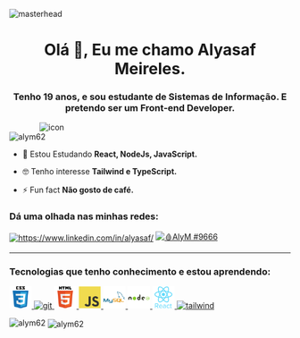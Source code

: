 ![masterhead](https://i0.wp.com/brasap.com.br/wp-content/uploads/2021/03/javascript.gif?fit=980%2C429&ssl=1)

<h1 align="center">Olá 👋, Eu me chamo Alyasaf Meireles.</h1>
<h3 align="center">Tenho 19 anos, e sou estudante de Sistemas de Informação. E pretendo ser um Front-end Developer.</h3>
<img align="right" alt="icon" width="450" src="https://gifdb.com/images/high/cartoon-character-louise-belcher-coding-is-fun-ctmkcciuc1gyxos2.gif">

<p align="left"> <img src="https://komarev.com/ghpvc/?username=alym62&label=Profile%20views&color=0e75b6&style=flat" alt="alym62"/> </p>

- 🌱 Estou Estudando **React, NodeJs, JavaScript.**

- 🤓 Tenho interesse **Tailwind e TypeScript.**

- ⚡ Fun fact **Não gosto de café.**

<h3 align="left">Dá uma olhada nas minhas redes:</h3>
<p align="left">
<a href="https://linkedin.com/in/https://www.linkedin.com/in/alyasaf/" target="blank"><img align="center" src="https://raw.githubusercontent.com/rahuldkjain/github-profile-readme-generator/master/src/images/icons/Social/linked-in-alt.svg" alt="https://www.linkedin.com/in/alyasaf/" height="30" width="40" /></a>
<a href="https://discord.gg/🩸AlyM #9666" target="blank"><img align="center" src="https://raw.githubusercontent.com/rahuldkjain/github-profile-readme-generator/master/src/images/icons/Social/discord.svg" alt="🩸AlyM #9666" height="30" width="40" /></a>
</p>

<hr style="margin-top: 10px;" size="1">
<h3 align="left">Tecnologias que tenho conhecimento e estou aprendendo:</h3>
<p align="left"> <a href="https://www.w3schools.com/css/" target="_blank" rel="noreferrer"> <img src="https://raw.githubusercontent.com/devicons/devicon/master/icons/css3/css3-original-wordmark.svg" alt="css3" width="40" height="40"/> </a> <a href="https://git-scm.com/" target="_blank" rel="noreferrer"> <img src="https://www.vectorlogo.zone/logos/git-scm/git-scm-icon.svg" alt="git" width="40" height="40"/> </a> <a href="https://www.w3.org/html/" target="_blank" rel="noreferrer"> <img src="https://raw.githubusercontent.com/devicons/devicon/master/icons/html5/html5-original-wordmark.svg" alt="html5" width="40" height="40"/> </a> <a href="https://developer.mozilla.org/en-US/docs/Web/JavaScript" target="_blank" rel="noreferrer"> <img src="https://raw.githubusercontent.com/devicons/devicon/master/icons/javascript/javascript-original.svg" alt="javascript" width="40" height="40"/> </a> <a href="https://www.mysql.com/" target="_blank" rel="noreferrer"> <img src="https://raw.githubusercontent.com/devicons/devicon/master/icons/mysql/mysql-original-wordmark.svg" alt="mysql" width="40" height="40"/> </a> <a href="https://nodejs.org" target="_blank" rel="noreferrer"> <img src="https://raw.githubusercontent.com/devicons/devicon/master/icons/nodejs/nodejs-original-wordmark.svg" alt="nodejs" width="40" height="40"/> </a> <a href="https://reactjs.org/" target="_blank" rel="noreferrer"> <img src="https://raw.githubusercontent.com/devicons/devicon/master/icons/react/react-original-wordmark.svg" alt="react" width="40" height="40"/> </a> <a href="https://tailwindcss.com/" target="_blank" rel="noreferrer"> <img src="https://www.vectorlogo.zone/logos/tailwindcss/tailwindcss-icon.svg" alt="tailwind" width="40" height="40"/> </a> </p>

<p><img align="left" src="https://github-readme-stats.vercel.app/api/top-langs?username=alym62&show_icons=true&locale=en&layout=compact" alt="alym62" /></p>

<p>&nbsp;<img align="center" src="https://github-readme-stats.vercel.app/api?username=alym62&show_icons=true&locale=en" alt="alym62" /></p>



